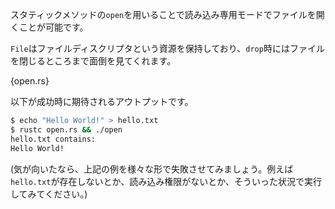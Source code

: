 <!-- The `open` static method can be used to open a file in read-only mode. -->
スタティックメソッドの`open`を用いることで読み込み専用モードでファイルを開くことが可能です。

<!-- A `File` owns a resource, the file descriptor and takes care of closing the
file when it is `drop`ed. -->
`File`はファイルディスクリプタという資源を保持しており、`drop`時にはファイルを閉じるところまで面倒を見てくれます。

{open.rs}

<!-- Here's the expected successful output: -->
以下が成功時に期待されるアウトプットです。

``` bash
$ echo "Hello World!" > hello.txt
$ rustc open.rs && ./open
hello.txt contains:
Hello World!
```

<!-- (You are encouraged to test the previous example under different failure
conditions: `hello.txt` doesn't exist, or `hello.txt` is not readable,
etc.) -->
(気が向いたなら、上記の例を様々な形で失敗させてみましょう。例えば`hello.txt`が存在しないとか、読み込み権限がないとか、そういった状況で実行してみてください。)

